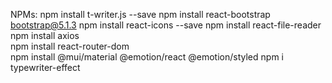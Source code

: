 NPMs:
npm install t-writer.js --save
npm install react-bootstrap bootstrap@5.1.3
npm install react-icons --save
npm install react-file-reader 
npm install axios       
npm install react-router-dom  
npm install @mui/material @emotion/react @emotion/styled
npm i typewriter-effect